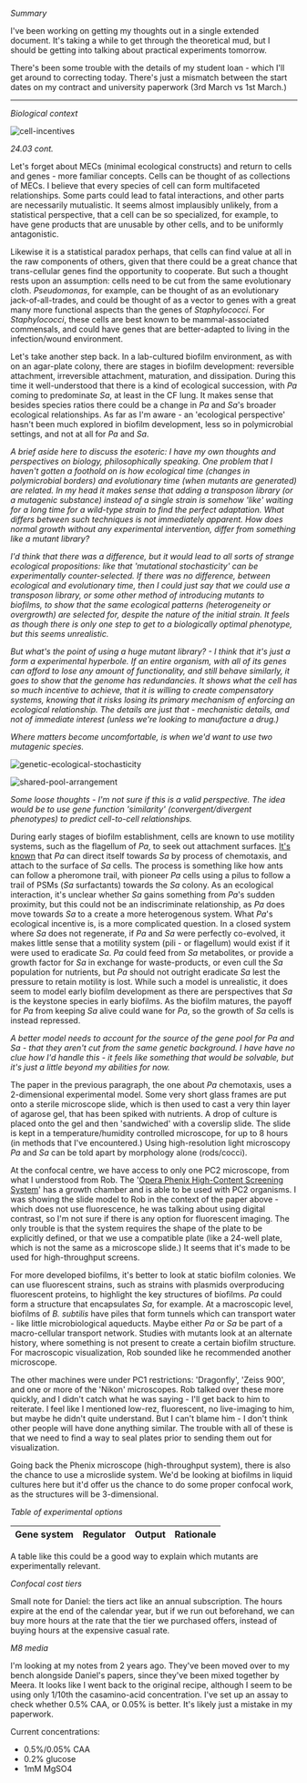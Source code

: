 *Summary*

I've been working on getting my thoughts out in a single extended document. It's taking a while to get through the theoretical mud, but I should be getting into talking about practical experiments tomorrow.

There's been some trouble with the details of my student loan - which I'll get around to correcting today. There's just a mismatch between the start dates on my contract and university paperwork (3rd March vs 1st March.)

---

*Biological context*

![cell-incentives](https://github.com/marklemzin/marks-masters/raw/main/home-made-diagrams/24.3%20cell-incentives.png)


*24.03 cont.*

Let's forget about MECs (minimal ecological constructs) and return to cells and genes - more familiar concepts. Cells can be thought of as collections of MECs. I believe that every species of cell can form multifaceted relationships. Some parts could lead to fatal interactions, and other parts are necessarily mutualistic. It seems almost implausibly unlikely, from a statistical perspective, that a cell can be so specialized, for example, to have gene products that are unusable by other cells, and to be uniformly antagonistic.

Likewise it is a statistical paradox perhaps, that cells can find value at all in the raw components of others, given that there could be a great chance that trans-cellular genes find the opportunity to cooperate. But such a thought rests upon an assumption: cells need to be cut from the same evolutionary cloth. *Pseudomonas*, for example, can be thought of as an evolutionary jack-of-all-trades, and could be thought of as a vector to genes with a great many more functional aspects than the genes of *Staphylococci*. For *Staphylococci*, these cells are best known to be mammal-associated commensals, and could have genes that are better-adapted to living in the infection/wound environment.

Let's take another step back. In a lab-cultured biofilm environment, as with on an agar-plate colony, there are stages in biofilm development: reversible attachment, irreversible attachment, maturation, and dissipation. During this time it well-understood that there is a kind of ecological succession, with *Pa* coming to predominate *Sa*, at least in the CF lung. It makes sense that besides species ratios there could be a change in *Pa* and *Sa*'s broader ecological relationships. As far as I'm aware - an 'ecological perspective' hasn't been much explored in biofilm development, less so in polymicrobial settings, and not at all for *Pa* and *Sa*.

*A brief aside here to discuss the esoteric: I have my own thoughts and perspectives on biology, philosophically speaking. One problem that I haven't gotten a foothold on is how ecological time (changes in polymicrobial borders) and evolutionary time (when mutants are generated) are related. In my head it makes sense that adding a transposon library (or a mutagenic substance) instead of a single strain is somehow 'like' waiting for a long time for a wild-type strain to find the perfect adaptation. What differs between such techniques is not immediately apparent. How does normal growth without any experimental intervention, differ from something like a mutant library?*

*I'd think that there was a difference, but it would lead to all sorts of strange ecological propositions: like that 'mutational stochasticity' can be experimentally counter-selected. If there was no difference, between ecological and evolutionary time, then I could just say that we could use a transposon library, or some other method of introducing mutants to biofilms, to show that the same ecological patterns (heterogeneity or overgrowth) are selected for, despite the nature of the initial strain. It feels as though there is only one step to get to a biologically optimal phenotype, but this seems unrealistic.*

*But what's the point of using a huge mutant library? - I think that it's just a form a experimental hyperbole. If an entire organism, with all of its genes can afford to lose any amount of functionality, and still behave similarly, it goes to show that the genome has redundancies. It shows what the cell has so much incentive to achieve, that it is willing to create compensatory systems, knowing that it risks losing its primary mechanism of enforcing an ecological relationship. The details are just that - mechanistic details, and not of immediate interest (unless we're looking to manufacture a drug.)*

*Where matters become uncomfortable, is when we'd want to use two mutagenic species.*

![genetic-ecological-stochasticity](https://github.com/marklemzin/marks-masters/raw/main/home-made-diagrams/25.3%20genetic-ecological-stochasticity.png)

![shared-pool-arrangement](https://github.com/marklemzin/marks-masters/raw/main/home-made-diagrams/26.3%20shared-pool-arrangement.png)

*Some loose thoughts - I'm not sure if this is a valid perspective. The idea would be to use gene function 'similarity' (convergent/divergent phenotypes) to predict cell-to-cell relationships.*

During early stages of biofilm establishment, cells are known to use motility systems, such as the flagellum of *Pa*, to seek out attachment surfaces. [It's known](https://pmc.ncbi.nlm.nih.gov/articles/PMC6910820/) that *Pa* can direct itself towards *Sa* by process of chemotaxis, and attach to the surface of *Sa* cells. The process is something like how ants can follow a pheromone trail, with pioneer *Pa* cells using a pilus to follow a trail of PSMs (*Sa* surfactants) towards the *Sa* colony. As an ecological interaction, it's unclear whether *Sa* gains something from *Pa*'s sudden proximity, but this could not be an indiscriminate relationship, as *Pa* does move towards *Sa* to a create a more heterogenous system. What *Pa*'s ecological incentive is, is a more complicated question. In a closed system where *Sa* does not regenerate, if *Pa* and *Sa* were perfectly co-evolved, it makes little sense that a motility system (pili - or flagellum) would exist if it were used to eradicate *Sa*. *Pa* could feed from *Sa* metabolites, or provide a growth factor for *Sa* in exchange for waste-products, or even cull the *Sa* population for nutrients, but *Pa* should not outright eradicate *Sa* lest the pressure to retain motility is lost. While such a model is unrealistic, it does seem to model early biofilm development as there are perspectives that *Sa* is the keystone species in early biofilms. As the biofilm matures, the payoff for *Pa* from keeping *Sa* alive could wane for *Pa*, so the growth of *Sa* cells is instead repressed.

*A better model needs to account for the source of the gene pool for Pa and Sa - that they aren't cut from the same genetic background. I have have no clue how I'd handle this - it feels like something that would be solvable, but it's just a little beyond my abilities for now.*

The paper in the previous paragraph, the one about *Pa* chemotaxis, uses a 2-dimensional experimental model. Some very short glass frames are put onto a sterile microscope slide, which is then used to cast a very thin layer of agarose gel, that has been spiked with nutrients. A drop of culture is placed onto the gel and then 'sandwiched' with a coverslip slide. The slide is kept in a temperature/humidity controlled microscope, for up to 8 hours (in methods that I've encountered.) Using high-resolution light microscopy *Pa* and *Sa* can be told apart by morphology alone (rods/cocci).

At the confocal centre, we have access to only one PC2 microscope, from what I understood from Rob. The '[Opera Phenix High-Content Screening System](https://www.otago.ac.nz/omni/confocal-microscopy/cm-equipment)' has a growth chamber and is able to be used with PC2 organisms. I was showing the slide model to Rob in the context of the paper above - which does not use fluorescence, he was talking about using digital contrast, so I'm not sure if there is any option for fluorescent imaging. The only trouble is that the system requires the shape of the plate to be explicitly defined, or that we use a compatible plate (like a 24-well plate, which is not the same as a microscope slide.) It seems that it's made to be used for high-throughput screens.

For more developed biofilms, it's better to look at static biofilm colonies. We can use fluorescent strains, such as strains with plasmids overproducing fluorescent proteins, to highlight the key structures of biofilms. *Pa* could form a structure that encapsulates *Sa*, for example. At a macroscopic level, biofilms of *B. subtilis* have piles that form tunnels which can transport water - like little microbiological aqueducts. Maybe either *Pa* or *Sa* be part of a macro-cellular transport network. Studies with mutants look at an alternate history, where something is not present to create a certain biofilm structure. For macroscopic visualization, Rob sounded like he recommended another microscope.

The other machines were under PC1 restrictions: 'Dragonfly', 'Zeiss 900', and one or more of the 'Nikon' microscopes. Rob talked over these more quickly, and I didn't catch what he was saying - I'll get back to him to reiterate. I feel like I mentioned low-rez, fluorescent, no live-imaging to him, but maybe he didn't quite understand. But I can't blame him - I don't think other people will have done anything similar. The trouble with all of these is that we need to find a way to seal plates prior to sending them out for visualization.

Going back the Phenix microscope (high-throughput system), there is also the chance to use a microslide system. We'd be looking at biofilms in liquid cultures here but it'd offer us the chance to do some proper confocal work, as the structures will be 3-dimensional.

*Table of experimental options*

| Gene system | Regulator | Output | Rationale |
| ----------- | --------- | ------ | --------- |

A table like this could be a good way to explain which mutants are experimentally relevant.

*Confocal cost tiers*

Small note for Daniel: the tiers act like an annual subscription. The hours expire at the end of the calendar year, but if we run out beforehand, we can buy more hours at the rate that the tier we purchased offers, instead of buying hours at the expensive casual rate.

*M8 media*

I'm looking at my notes from 2 years ago. They've been moved over to my bench alongside Daniel's papers, since they've been mixed together by Meera.
It looks like I went back to the original recipe, although I seem to be using only 1/10th the casamino-acid concentration. I've set up an assay to check whether 0.5% CAA, or 0.05% is better. It's likely just a mistake in my paperwork.

Current concentrations:
- 0.5%/0.05% CAA
- 0.2% glucose
- 1mM MgSO4
